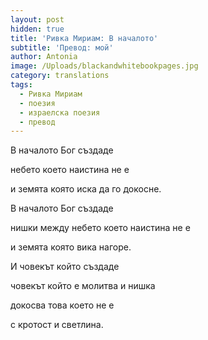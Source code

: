 ```yaml
---
layout: post
hidden: true
title: 'Ривка Мириам: В началото'
subtitle: 'Превод: мой'
author: Antonia
image: /Uploads/blackandwhitebookpages.jpg
category: translations
tags:
  - Ривка Мириам
  - поезия
  - израелска поезия
  - превод
---
```

В началото Бог създаде

небето което наистина не е

и земята която иска да го докосне.

В началото Бог създаде

нишки между небето което наистина не е

и земята която вика нагоре. 

И човекът който създаде

човекът който е молитва и нишка

докосва това което не е

с кротост и светлина.
